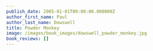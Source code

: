 ```yaml
---
publish_date: 2005-01-01T00:00:00.000000Z
author_first_name: Paul
author_last_name: Dowswell
title: Powder Monkey
image: /images/book_images/dowswell_powder_monkey.jpg
book_reviews: []
---
```

